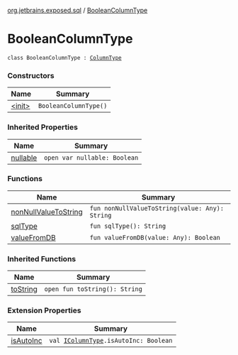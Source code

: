 [org.jetbrains.exposed.sql](../index.md) / [BooleanColumnType](.)

# BooleanColumnType

`class BooleanColumnType : `[`ColumnType`](../-column-type/index.md)

### Constructors

| Name | Summary |
|---|---|
| [&lt;init&gt;](-init-.md) | `BooleanColumnType()` |

### Inherited Properties

| Name | Summary |
|---|---|
| [nullable](../-column-type/nullable.md) | `open var nullable: Boolean` |

### Functions

| Name | Summary |
|---|---|
| [nonNullValueToString](non-null-value-to-string.md) | `fun nonNullValueToString(value: Any): String` |
| [sqlType](sql-type.md) | `fun sqlType(): String` |
| [valueFromDB](value-from-d-b.md) | `fun valueFromDB(value: Any): Boolean` |

### Inherited Functions

| Name | Summary |
|---|---|
| [toString](../-column-type/to-string.md) | `open fun toString(): String` |

### Extension Properties

| Name | Summary |
|---|---|
| [isAutoInc](../is-auto-inc.md) | `val `[`IColumnType`](../-i-column-type/index.md)`.isAutoInc: Boolean` |
